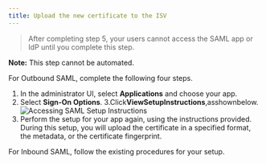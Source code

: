 ```yaml
---
title: Upload the new certificate to the ISV
---
```


> After completing step 5, your users cannot access the SAML app or IdP until you complete this step.

**Note:** This step cannot be automated.

For Outbound SAML, complete the following four steps.

1. In the administrator UI, select **Applications** and choose your app.
2. Select **Sign-On Options**.
3.Click**ViewSetupInstructions**,asshownbelow.<br/>![Accessing SAML Setup Instructions](/img/saml_setup_link.png)
4. Perform the setup for your app again, using the instructions provided. During this setup, you will upload the certificate in a specified format, the metadata, or the certificate fingerprint.

For Inbound SAML, follow the existing procedures for your setup.

<NextSectionLink/>

